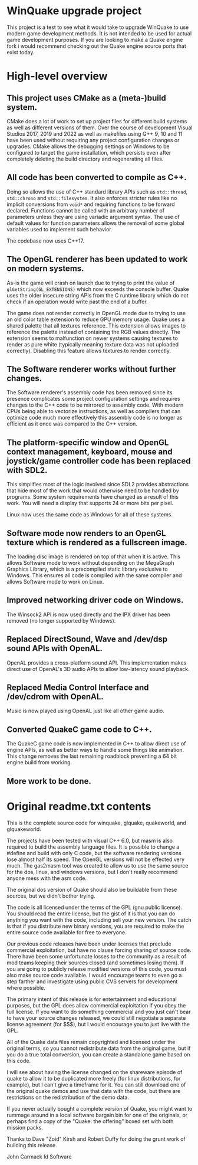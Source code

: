 # WinQuake upgrade project

This project is a test to see what it would take to upgrade WinQuake to use modern game development methods.
It is not intended to be used for actual game development purposes.
If you are looking to make a Quake engine fork i would recommend checking out the Quake engine source ports that exist today.

# High-level overview

## This project uses CMake as a (meta-)build system.

CMake does a lot of work to set up project files for different build systems as well as different versions of them.
Over the course of development Visual Studios 2017, 2019 and 2022 as well as makefiles using G++ 9, 10 and 11 have been used without requiring any project configuration changes or upgrades.
CMake allows the debugging settings on Windows to be configured to target the game installation, which persists even after completely deleting the build directory and regenerating all files.

## All code has been converted to compile as C++.

Doing so allows the use of C++ standard library APIs such as `std::thread`, `std::chrono` and `std::filesystem`.
It also enforces stricter rules like no implicit conversions from `void*` and requiring functions to be forward declared.
Functions cannot be called with an arbitrary number of parameters unless they are using variadic argument syntax.
The use of default values for function parameters allows the removal of some global variables used to implement such behavior.

The codebase now uses C++17.

## The OpenGL renderer has been updated to work on modern systems.

As-is the game will crash on launch due to trying to print the value of `glGetString(GL_EXTENSIONS)` which now exceeds the console buffer.
Quake uses the older insecure string APIs from the C runtime library which do not check if an operation would write past the end of a buffer.

The game does not render correctly in OpenGL mode due to trying to use an old color table extension to reduce GPU memory usage.
Quake uses a shared palette that all textures reference. This extension allows images to reference the palette instead of containing the RGB values directly.
The extension seems to malfunction on newer systems causing textures to render as pure white (typically meaning texture data was not uploaded correctly).
Disabling this feature allows textures to render correctly.

## The Software renderer works without further changes.

The Software renderer's assembly code has been removed since its presence complicates some project configuration settings and requires changes to the C++ code to be mirrored to assembly code.
With modern CPUs being able to vectorize instructions, as well as compilers that can optimize code much more effectively this assembly code is no longer as efficient as it once was compared to the C++ version.

## The platform-specific window and OpenGL context management, keyboard, mouse and joystick/game controller code has been replaced with SDL2.

This simplifies most of the logic involved since SDL2 provides abstractions that hide most of the work that would otherwise need to be handled by programs.
Some system requirements have changed as a result of this work. You will need a display that supports 24 or more bits per pixel.

Linux now uses the same code as Windows for all of these systems.

## Software mode now renders to an OpenGL texture which is rendered as a fullscreen image.

The loading disc image is rendered on top of that when it is active.
This allows Software mode to work without depending on the MegaGraph Graphics Library, which is a precompiled static library exclusive to Windows.
This ensures all code is compiled with the same compiler and allows Software mode to work on Linux.

## Improved networking driver code on Windows.

The Winsock2 API is now used directly and the IPX driver has been removed (no longer supported by Windows).

## Replaced DirectSound, Wave and /dev/dsp sound APIs with OpenAL.

OpenAL provides a cross-platform sound API. This implementation makes direct use of OpenAL's 3D audio APIs to allow low-latency sound playback.

## Replaced Media Control Interface and /dev/cdrom with OpenAL.

Music is now played using OpenAL just like all other game audio.

## Converted QuakeC game code to C++.

The QuakeC game code is now implemented in C++ to allow direct use of engine APIs, as well as better ways to handle some things like animation.
This change removes the last remaining roadblock preventing a 64 bit engine build from working.

## More work to be done.

# Original readme.txt contents

This is the complete source code for winquake, glquake, quakeworld, and 
glquakeworld.

The projects have been tested with visual C++ 6.0, but masm is also required 
to build the assembly language files.  It is possible to change a #define and 
build with only C code, but the software rendering versions lose almost half 
its speed.  The OpenGL versions will not be effected very much.  The 
gas2masm tool was created to allow us to use the same source for the dos, 
linux, and windows versions, but I don't really recommend anyone mess 
with the asm code.

The original dos version of Quake should also be buildable from these 
sources, but we didn't bother trying.

The code is all licensed under the terms of the GPL (gnu public license).  
You should read the entire license, but the gist of it is that you can do 
anything you want with the code, including sell your new version.  The catch 
is that if you distribute new binary versions, you are required to make the 
entire source code available for free to everyone.

Our previous code releases have been under licenses that preclude 
commercial exploitation, but have no clause forcing sharing of source code.  
There have been some unfortunate losses to the community as a result of 
mod teams keeping their sources closed (and sometimes losing them).  If 
you are going to publicly release modified versions of this code, you must 
also make source code available.  I would encourage teams to even go a step 
farther and investigate using public CVS servers for development where 
possible.

The primary intent of this release is for entertainment and educational 
purposes, but the GPL does allow commercial exploitation if you obey the 
full license.  If you want to do something commercial and you just can't bear 
to have your source changes released, we could still negotiate a separate 
license agreement (for $$$), but I would encourage you to just live with the 
GPL.

All of the Quake data files remain copyrighted and licensed under the 
original terms, so you cannot redistribute data from the original game, but if 
you do a true total conversion, you can create a standalone game based on 
this code.

I will see about having the license changed on the shareware episode of 
quake to allow it to be duplicated more freely (for linux distributions, for 
example), but I can't give a timeframe for it.  You can still download one of 
the original quake demos and use that data with the code, but there are 
restrictions on the redistribution of the demo data.

If you never actually bought a complete version of Quake, you might want 
to rummage around in a local software bargain bin for one of the originals, 
or perhaps find a copy of the "Quake: the offering" boxed set with both 
mission packs.

Thanks to Dave "Zoid" Kirsh and Robert Duffy for doing the grunt work of 
building this release.

John Carmack
Id Software


